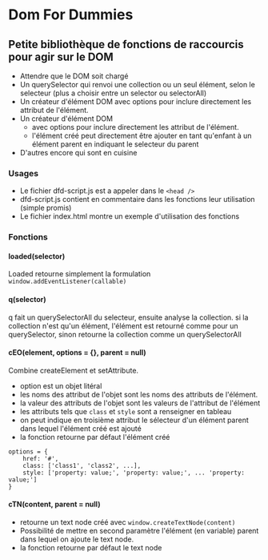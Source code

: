 # Dom For Dummies

## Petite bibliothèque de fonctions de raccourcis pour agir sur le DOM

* Attendre que le DOM soit chargé
* Un querySelector qui renvoi une collection ou un seul élément, selon le selecteur (plus a choisir entre un selector ou selectorAll)
* Un créateur d'élément DOM avec options pour inclure directement les attribut de l'élément.
* Un créateur d'élément DOM
    * avec options pour inclure directement les attribut de l'élément.
    * l'élément créé peut directement être ajouter en tant qu'enfant à un élément parent en indiquant le selecteur du parent
* D'autres encore qui sont en cuisine

### Usages
* Le fichier dfd-script.js est a appeler dans le ```<head />```
* dfd-script.js contient en commentaire dans les fonctions leur utilisation (simple promis)
* Le fichier index.html montre un exemple d'utilisation des fonctions

### Fonctions

#### loaded(selector)
Loaded retourne simplement la formulation ```window.addEventListener(callable)```

#### q(selector)
q fait un querySelectorAll du selecteur, ensuite analyse la collection.
si la collection n'est qu'un élément, l'élément est retourné comme pour un querySelector,
sinon retourne la collection comme un querySelectorAll

#### cEO(element, options = {}, parent = null)
Combine createElement et setAttribute.
* option est un objet litéral
* les noms des attribut de l'objet sont les noms des attributs de l'élément.
* la valeur des attributs de l'objet sont les valeurs de l'attribut de l'élément
* les attributs tels que ```class``` et ```style``` sont a renseigner en tableau
* on peut indique en troisième attribut le sélecteur d'un élément parent dans lequel l'élément créé est ajouté
* la fonction retourne par défaut l'élément créé

```
options = {
    href: '#',
    class: ['class1', 'class2', ...],
    style: ['property: value;', 'property: value;', ... 'property: value;']
}
```

#### cTN(content, parent = null)
* retourne un text node créé avec ```window.createTextNode(content)```
* Possibilité de mettre en second paramètre l'élément (en variable) parent dans lequel on ajoute le text node.
* la fonction retourne par défaut le text node